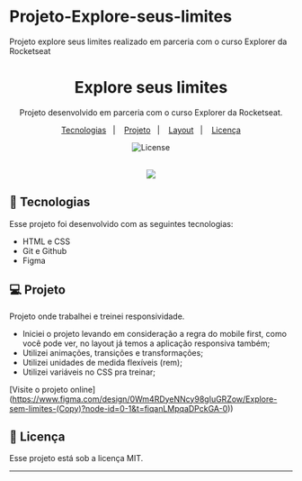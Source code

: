 # Projeto-Explore-seus-limites
Projeto explore seus limites realizado em parceria com o curso Explorer da Rocketseat

<h1 align="center"> Explore seus limites </h1>

<p align="center">
Projeto desenvolvido em parceria com o curso Explorer da Rocketseat.
</p>

<p align="center">
  <a href="#-tecnologias">Tecnologias</a>&nbsp;&nbsp;&nbsp;|&nbsp;&nbsp;&nbsp;
  <a href="#-projeto">Projeto</a>&nbsp;&nbsp;&nbsp;|&nbsp;&nbsp;&nbsp;
  <a href="#-layout">Layout</a>&nbsp;&nbsp;&nbsp;|&nbsp;&nbsp;&nbsp;
  <a href="#memo-licença">Licença</a>
</p>

<p align="center">
  <img alt="License" src="https://img.shields.io/static/v1?label=license&message=MIT&color=49AA26&labelColor=000000">
</p>

<br>

<div align="center">
<img src="https://raw.githubusercontent.com/gist/Fabiano2022/79dbea5e7bc87678c24cc695d0055d8c/raw/22ee797fb832363962b16945ae0061d680a25fcb/Explore%20seus%20limites.svg" />
</div>


## 🚀 Tecnologias

Esse projeto foi desenvolvido com as seguintes tecnologias:

- HTML e CSS  
- Git e Github
- Figma


## 💻 Projeto

Projeto onde trabalhei e treinei responsividade.

- Iniciei o projeto levando em consideração a regra do mobile first, como você pode ver, no layout já temos a aplicação responsiva também;
- Utilizei animações, transições e transformações;
- Utilizei unidades de medida flexíveis (rem);
- Utilizei variáveis no CSS pra treinar;




[Visite o projeto online] (https://www.figma.com/design/0Wm4RDyeNNcy98gIuGRZow/Explore-sem-limites-(Copy)?node-id=0-1&t=fiqanLMpqaDPckGA-0)) 


## :memo: Licença

Esse projeto está sob a licença MIT.

---


